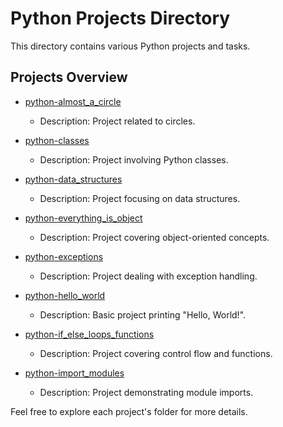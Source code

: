 # Python Projects Directory

This directory contains various Python projects and tasks.

## Projects Overview

- [python-almost_a_circle](./python-almost_a_circle)
  - Description: Project related to circles.

- [python-classes](./python-classes)
  - Description: Project involving Python classes.

- [python-data_structures](./python-data_structures)
  - Description: Project focusing on data structures.

- [python-everything_is_object](./python-everything_is_object)
  - Description: Project covering object-oriented concepts.

- [python-exceptions](./python-exceptions)
  - Description: Project dealing with exception handling.

- [python-hello_world](./python-hello_world)
  - Description: Basic project printing "Hello, World!".

- [python-if_else_loops_functions](./python-if_else_loops_functions)
  - Description: Project covering control flow and functions.

- [python-import_modules](./python-import_modules)
  - Description: Project demonstrating module imports.

Feel free to explore each project's folder for more details.
